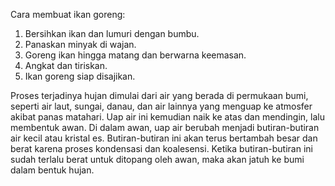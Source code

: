 Cara membuat ikan goreng:

1. Bersihkan ikan dan lumuri dengan bumbu.
2. Panaskan minyak di wajan.
3. Goreng ikan hingga matang dan berwarna keemasan.
4. Angkat dan tiriskan.
5. Ikan goreng siap disajikan.

Proses terjadinya hujan dimulai dari air yang berada di permukaan bumi, seperti air laut, sungai, danau, dan air lainnya yang menguap ke atmosfer akibat panas matahari. Uap air ini kemudian naik ke atas dan mendingin, lalu membentuk awan. Di dalam awan, uap air berubah menjadi butiran-butiran air kecil atau kristal es. Butiran-butiran ini akan terus bertambah besar dan berat karena proses kondensasi dan koalesensi. Ketika butiran-butiran ini sudah terlalu berat untuk ditopang oleh awan, maka akan jatuh ke bumi dalam bentuk hujan.
